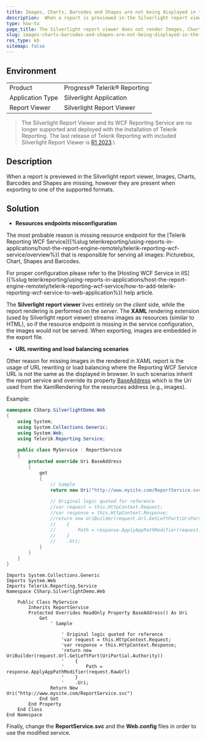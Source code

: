 ```yaml
---
title: Images, Charts, Barcodes and Shapes are not being displayed in the Silverlight report viewer.
description:  When a report is previewed in the Silverlight report viewer, Images, Charts, Barcodes and Shapes are missing, however they are present when exporting to one of the supported formats.  
type: how-to
page_title: The Silverlight report viewer does not render Images, Charts, Barcodes and Shapes.
slug: images-charts-barcodes-and-shapes-are-not-being-displayed-in-the-silverlight-report-viewer
res_type: kb
sitemap: false
---
```


## Environment
<table>
	<tbody>
		<tr>
			<td>Product</td>
			<td>Progress® Telerik® Reporting</td>
		</tr>
		 <tr>
			<td>Application Type</td>
			<td>Silverlight Application</td>
		</tr>
                <tr>
			<td>Report Viewer</td>
			<td>Silverlight Report Viewer</td>
		</tr>
	</tbody>
</table>

> The Silverlight Report Viewer and its WCF Reporting Service are no longer supported and deployed with the installation of Telerik Reporting. The last release of Telerik Reporting with included Silverlight Report Viewer is [R1 2023](https://www.telerik.com/support/whats-new/reporting/release-history/progress-telerik-reporting-r1-2023-17-0-23-118).\

## Description

 When a report is previewed in the Silverlight report viewer, Images, Charts, Barcodes and Shapes are missing, however they are present when exporting to one of the supported formats.  
   
## Solution

- **Resources endpoints misconfiguration**

The most probable reason is missing resource endpoint for the [Telerik Reporting WCF Service]({%slug telerikreporting/using-reports-in-applications/host-the-report-engine-remotely/telerik-reporting-wcf-service/overview%}) that is responsible for serving all images: Picturebox, Chart, Shapes and Barcodes.

For proper configuration please refer to the [Hosting WCF Service in IIS]({%slug telerikreporting/using-reports-in-applications/host-the-report-engine-remotely/telerik-reporting-wcf-service/how-to-add-telerik-reporting-wcf-service-to-web-application%}) help article.   

The **Silverlight report viewer** lives entirely on the *client* side, while the report rendering is performed on the *server*. The **XAML** rendering extension (used by Silverlight report viewer) streams images as resources (similar to HTML), so if the resource endpoint is missing in the service configuration, the images would not be served. When exporting, images are embedded in the export file.  
   
- **URL rewriting and load balancing scenarios**  

Other reason for missing images in the rendered in XAML report is the usage of URL rewriting or load balancing where the Reporting WCF Service URL is not the same as the displayed in browser. In such scenarios inherit the report service and override its property [BaseAddress](/api/telerik.reporting.service.reportservicebase#collapsible-Telerik_Reporting_Service_ReportServiceBase_BaseAddress) which is the Uri used from the XamlRendering for the resources address (e.g., images).
   
Example:  

````C#
namespace CSharp.SilverlightDemo.Web
{
    using System;
    using System.Collections.Generic;
    using System.Web;
    using Telerik.Reporting.Service;
 
    public class MyService : ReportService
    {
        protected override Uri BaseAddress
        {
            get
            {
                // Sample
                return new Uri("http://www.mysite.com/ReportService.svc");
 
                // Original logic quoted for reference
                //var request = this.HttpContext.Request;
                //var response = this.HttpContext.Response;
                //return new UriBuilder(request.Url.GetLeftPart(UriPartial.Authority))
                //    {
                //        Path = response.ApplyAppPathModifier(request.RawUrl)
                //    }
                //    .Uri;
            }
        }
    }
}
````
````VB
Imports System.Collections.Generic
Imports System.Web
Imports Telerik.Reporting.Service
Namespace CSharp.SilverlightDemo.Web
  
    Public Class MyService
        Inherits ReportService
        Protected Overrides ReadOnly Property BaseAddress() As Uri
            Get
                ' Sample
  
                    ' Original logic quoted for reference
                    'var request = this.HttpContext.Request;
                    'var response = this.HttpContext.Response;
                    'return new UriBuilder(request.Url.GetLeftPart(UriPartial.Authority))
                    '    {
                    '        Path = response.ApplyAppPathModifier(request.RawUrl)
                    '    }
                    '    .Uri;
                Return New Uri("http://www.mysite.com/ReportService.svc")
            End Get
        End Property
    End Class
End Namespace
```` 
   
Finally, change the **ReportService.svc** and the **Web.config** files in order to use the modified service.  
